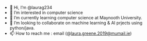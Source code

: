- 👋 Hi, I’m @laurag234
- 👀 I’m interested in computer science
- 🌱 I’m currently learning computer science at Maynooth University.
- 💞️ I’m looking to collaborate on machine learning & AI prjects using python/java.
- 📫 How to reach me : email (@laura.greene.2019@mumail.ie)

<!---
laurag234/laurag234 is a ✨ special ✨ repository because its `README.md` (this file) appears on your GitHub profile.
You can click the Preview link to take a look at your changes.
--->
